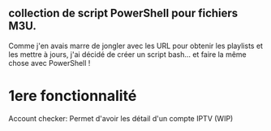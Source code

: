 ## collection de script PowerShell pour fichiers M3U.
Comme j'en avais marre de jongler avec les URL pour obtenir les playlists et les mettre à jours, j'ai décidé de créer un script bash... et faire la même chose avec PowerShell !

# 1ere fonctionnalité
Account checker:
Permet d'avoir les détail d'un compte IPTV (WIP)
